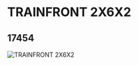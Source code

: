 # TRAINFRONT 2X6X2
## 17454
![TRAINFRONT 2X6X2](https://lc-www-live-s.legocdn.com/media/bricks/5/2/6071445.jpg)